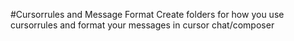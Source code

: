 #Cursorrules and Message Format
Create folders for how you use cursorrules and format your messages in cursor chat/composer